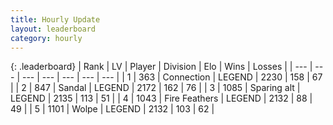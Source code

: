 ```yaml
---
title: Hourly Update
layout: leaderboard
category: hourly
---
```


{: .leaderboard}
| Rank | LV | Player | Division | Elo | Wins | Losses |
| --- | --- | --- | --- | --- | --- | --- |
| <span data-change="0">1</span> | 363 | <span title="ID: 539711">Connection</span> | LEGEND | <span data-change="2">2230</span> | <span data-change="3">158</span> | <span data-change="1">67</span> |
| <span data-change="0">2</span> | 847 | <span title="ID: 315148">Sandal</span> | LEGEND | <span data-change="0">2172</span> | <span data-change="0">162</span> | <span data-change="0">76</span> |
| <span data-change="1">3</span> | 1085 | <span title="ID: 203132">Sparing alt</span> | LEGEND | <span data-change="0">2135</span> | <span data-change="0">113</span> | <span data-change="0">51</span> |
| <span data-change="1">4</span> | 1043 | <span title="ID: 357425">Fire Feathers</span> | LEGEND | <span data-change="0">2132</span> | <span data-change="0">88</span> | <span data-change="0">49</span> |
| <span data-change="2">5</span> | 1101 | <span title="ID: 204953">Wolpe</span> | LEGEND | <span data-change="10">2132</span> | <span data-change="2">103</span> | <span data-change="1">62</span> |